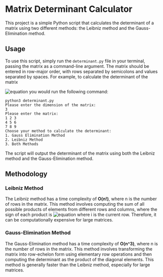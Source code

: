 # Matrix Determinant Calculator

This project is a simple Python script that calculates the determinant of a matrix using two different methods: the Leibniz method and the Gauss-Elimination method.

## Usage

To use this script, simply run the `determinant.py` file in your terminal, passing the matrix as a command-line argument. The matrix should be entered in row-major order, with rows separated by semicolons and values separated by spaces. For example, to calculate the determinant of the matrix

![equation](https://latex.codecogs.com/svg.image?\begin{bmatrix}1&space;&&space;2&space;&&space;3&space;\\4&space;&&space;5&space;&&space;6&space;\\7&space;&&space;8&space;&&space;9&space;\\\end{bmatrix})
you would run the following command:

```
python3 determinant.py
Please enter the dimension of the matrix:
3
Please enter the matrix:
1 2 3
4 5 6
7 8 9
Choose your method to calculate the determinant:
1. Gauss Elimination Method
2. Leibniz Method
3. Both Methods
```


The script will output the determinant of the matrix using both the Leibniz method and the Gauss-Elimination method.

## Methodology

### Leibniz Method

The Leibniz method has a time complexity of **O(n!)**, where n is the number of rows in the matrix. This method involves computing the sum of all possible products of elements from different rows and columns, where the sign of each product is ![equation](https://latex.codecogs.com/svg.image?sign&space;=&space;(-1)^i&space;) where i is the current row. Therefore, it can be computationally expensive for large matrices.

### Gauss-Elimination Method

The Gauss-Elimination method has a time complexity of **O(n^3)**, where n is the number of rows in the matrix. This method involves transforming the matrix into row-echelon form using elementary row operations and then computing the determinant as the product of the diagonal elements. This method is generally faster than the Leibniz method, especially for large matrices.
